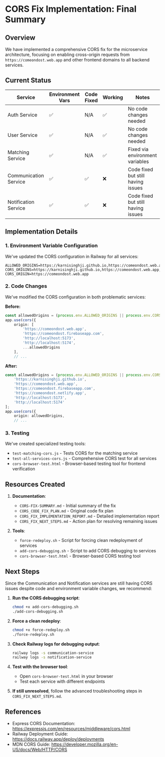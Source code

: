 # CORS Fix Implementation: Final Summary

## Overview

We have implemented a comprehensive CORS fix for the microservice architecture, focusing on enabling cross-origin requests from `https://comeondost.web.app` and other frontend domains to all backend services.

## Current Status

| Service | Environment Vars | Code Fixed | Working | Notes |
|---------|-----------------|------------|---------|-------|
| Auth Service | ✅ | N/A | ✅ | No code changes needed |
| User Service | ✅ | N/A | ✅ | No code changes needed |
| Matching Service | ✅ | N/A | ✅ | Fixed via environment variables |
| Communication Service | ✅ | ✅ | ❌ | Code fixed but still having issues |
| Notification Service | ✅ | ✅ | ❌ | Code fixed but still having issues |

## Implementation Details

### 1. Environment Variable Configuration

We've updated the CORS configuration in Railway for all services:

```
ALLOWED_ORIGINS=https://karnisinghji.github.io,https://comeondost.web.app,https://comeondost.netlify.app,http://localhost:5173
CORS_ORIGINS=https://karnisinghji.github.io,https://comeondost.web.app,https://comeondost.netlify.app,http://localhost:5173
CORS_ORIGIN=https://comeondost.web.app
```

### 2. Code Changes

We've modified the CORS configuration in both problematic services:

**Before:**
```typescript
const allowedOrigins = (process.env.ALLOWED_ORIGINS || process.env.CORS_ORIGINS)?.split(',').filter(o => o.trim()) || [];
app.use(cors({
    origin: [
        'https://comeondost.web.app',
        'https://comeondost.firebaseapp.com',
        'http://localhost:5173',
        'http://localhost:5174',
        ...allowedOrigins
    ],
    // ...
```

**After:**
```typescript
const allowedOrigins = (process.env.ALLOWED_ORIGINS || process.env.CORS_ORIGINS)?.split(',').filter(o => o.trim()) || [
    'https://karnisinghji.github.io',
    'https://comeondost.web.app',
    'https://comeondost.firebaseapp.com',
    'https://comeondost.netlify.app',
    'http://localhost:5173',
    'http://localhost:5174'
];
app.use(cors({
    origin: allowedOrigins,
    // ...
```

### 3. Testing

We've created specialized testing tools:

- `test-matching-cors.js` - Tests CORS for the matching service
- `test-all-services-cors.js` - Comprehensive CORS test for all services
- `cors-browser-test.html` - Browser-based testing tool for frontend verification

## Resources Created

1. **Documentation**:
   - `CORS-FIX-SUMMARY.md` - Initial summary of the fix
   - `CORS_CODE_FIX_PLAN.md` - Original code fix plan
   - `CORS_FIX_IMPLEMENTATION_REPORT.md` - Detailed implementation report
   - `CORS_FIX_NEXT_STEPS.md` - Action plan for resolving remaining issues

2. **Tools**:
   - `force-redeploy.sh` - Script for forcing clean redeployment of services
   - `add-cors-debugging.sh` - Script to add CORS debugging to services
   - `cors-browser-test.html` - Browser-based CORS testing tool

## Next Steps

Since the Communication and Notification services are still having CORS issues despite code and environment variable changes, we recommend:

1. **Run the CORS debugging script**:
   ```bash
   chmod +x add-cors-debugging.sh
   ./add-cors-debugging.sh
   ```

2. **Force a clean redeploy**:
   ```bash
   chmod +x force-redeploy.sh
   ./force-redeploy.sh
   ```

3. **Check Railway logs for debugging output**:
   ```bash
   railway logs -s communication-service
   railway logs -s notification-service
   ```

4. **Test with the browser tool**:
   - Open `cors-browser-test.html` in your browser
   - Test each service with different endpoints

5. **If still unresolved**, follow the advanced troubleshooting steps in `CORS_FIX_NEXT_STEPS.md`.

## References

- Express CORS Documentation: https://expressjs.com/en/resources/middleware/cors.html
- Railway Deployment Guide: https://docs.railway.app/deploy/deployments
- MDN CORS Guide: https://developer.mozilla.org/en-US/docs/Web/HTTP/CORS